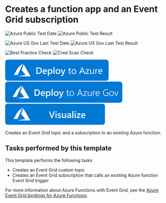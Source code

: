# Creates a function app and an Event Grid subscription

![Azure Public Test Date](https://azurequickstartsservice.blob.core.windows.net/badges/101-functions-eventgrid/PublicLastTestDate.svg)
![Azure Public Test Result](https://azurequickstartsservice.blob.core.windows.net/badges/101-functions-eventgrid/PublicDeployment.svg)

![Azure US Gov Last Test Date](https://azurequickstartsservice.blob.core.windows.net/badges/101-functions-eventgrid/FairfaxLastTestDate.svg)
![Azure US Gov Last Test Result](https://azurequickstartsservice.blob.core.windows.net/badges/101-functions-eventgrid/FairfaxDeployment.svg)

![Best Practice Check](https://azurequickstartsservice.blob.core.windows.net/badges/101-functions-eventgrid/BestPracticeResult.svg)
![Cred Scan Check](https://azurequickstartsservice.blob.core.windows.net/badges/101-functions-eventgrid/CredScanResult.svg)

[![Deploy To Azure](https://raw.githubusercontent.com/Azure/azure-quickstart-templates/master/1-CONTRIBUTION-GUIDE/images/deploytoazure.svg?sanitize=true)]("https://portal.azure.com/#create/Microsoft.Template/uri/https%3A%2F%2Fraw.githubusercontent.com%2FAzure%2Fazure-quickstart-templates%2Fmaster%2F101-functions-eventgrid%2Fazuredeploy.json")
[![Deploy To Azure US Gov](https://raw.githubusercontent.com/Azure/azure-quickstart-templates/master/1-CONTRIBUTION-GUIDE/images/deploytoazuregov.svg?sanitize=true)]("https://portal.azure.us/#create/Microsoft.Template/uri/https%3A%2F%2Fraw.githubusercontent.com%2FAzure%2Fazure-quickstart-templates%2Fmaster%2F101-functions-eventgrid%2Fazuredeploy.json")
[![Visualize](https://raw.githubusercontent.com/Azure/azure-quickstart-templates/master/1-CONTRIBUTION-GUIDE/images/visualizebutton.svg?sanitize=true)]("http://armviz.io/#/?load=https%3A%2F%2Fraw.githubusercontent.com%2FAzure%2Fazure-quickstart-templates%2Fmaster%2F101-functions-eventgrid%2Fazuredeploy.json")

Creates an Event Grid topic and a subscription to an existing Azure function.

## Tasks performed by this template

This template performs the following tasks

* Creates an Event Grid custom topic
* Creates an Event Grid subscription that calls an existing Azure function Event Grid trigger

For more information about Azure Functions with Event Grid, see the [Azure Event Grid bindings for Azure Functions](https://docs.microsoft.com/en-us/azure/azure-functions/functions-bindings-event-grid/).
